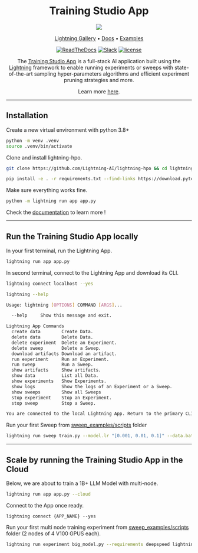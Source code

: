 <div align="center">
    <h1>
        Training Studio App
    </h1>
    <img src="https://pl-flash-data.s3.amazonaws.com/assets_lightning/lightning_hpo_logo.png">

<div align="center">

<p align="center">
  <a href="https://www.lightning.ai/">Lightning Gallery</a> •
  <a href="https://lightning-ai.github.io/lightning-hpo">Docs</a> •
  <a href="https://github.com/Lightning-AI/lightning-hpo/tree/master/examples">Examples</a>
</p>

[![ReadTheDocs](https://readthedocs.org/projects/pytorch-lightning/badge/?version=stable)](https://lightning-ai.github.io/lightning-hpo)
[![Slack](https://img.shields.io/badge/slack-chat-green.svg?logo=slack)](https://www.pytorchlightning.ai/community)
[![license](https://img.shields.io/badge/License-Apache%202.0-blue.svg)](https://github.com/Lightning-AI/lightning/blob/master/LICENSE)
</div>

The [Training Studio App](https://lightning-ai.github.io/lightning-hpo/training_studio.html) is a full-stack AI application built using the [Lightning](https://lightning.ai/lightning-docs/) framework to enable running experiments or sweeps with state-of-the-art sampling hyper-parameters algorithms and efficient experiment pruning strategies and more.

Learn more [here](https://github.com/Lightning-AI/lightning-hpo#the-training-studio-app).

</div>

______________________________________________________________________

## Installation

Create a new virtual environment with python 3.8+

```bash
python -m venv .venv
source .venv/bin/activate
```

Clone and install lightning-hpo.

```bash
git clone https://github.com/Lightning-AI/lightning-hpo && cd lightning-hpo

pip install -e . -r requirements.txt --find-links https://download.pytorch.org/whl/cpu/torch_stable.html --pre
```

Make sure everything works fine.

```bash
python -m lightning run app app.py
```

Check the [documentation](https://lightning-ai.github.io/lightning-hpo) to learn more !

______________________________________________________________________

## Run the Training Studio App locally

In your first terminal, run the Lightning App.

```bash
lightning run app app.py
```

In second terminal, connect to the Lightning App and download its CLI.

```bash
lightning connect localhost --yes
```

```bash
lightning --help

Usage: lightning [OPTIONS] COMMAND [ARGS]...

  --help     Show this message and exit.

Lightning App Commands
  create data        Create Data.
  delete data        Delete Data.
  delete experiment  Delete an Experiment.
  delete sweep       Delete a Sweep.
  download artifacts Download an artifact.
  run experiment     Run an Experiment.
  run sweep          Run a Sweep.
  show artifacts     Show artifacts.
  show data          List all Data.
  show experiments   Show Experiments.
  show logs          Show the logs of an Experiment or a Sweep.
  show sweeps        Show all Sweeps
  stop experiment    Stop an Experiment.
  stop sweep         Stop a Sweep.

You are connected to the local Lightning App. Return to the primary CLI with `lightning disconnect`.
```

Run your first Sweep from [sweep_examples/scripts](./sweep_examples/scripts) folder

```bash
lightning run sweep train.py --model.lr "[0.001, 0.01, 0.1]" --data.batch "[32, 64]" --algorithm="grid_search" --requirements 'jsonargparse[signatures]>=4.15.2'
```

______________________________________________________________________

## Scale by running the Training Studio App in the Cloud

Below, we are about to train a 1B+ LLM Model with multi-node.

```bash
lightning run app app.py --cloud
```

Connect to the App once ready.

```
lightning connect {APP_NAME} --yes
```

Run your first  multi node training experiment from [sweep_examples/scripts](./sweep_examples/scripts) folder (2 nodes of 4 V100 GPUS each).

```bash
lightning run experiment big_model.py --requirements deepspeed lightning-transformers==0.2.5 --num_nodes=2 --cloud_compute=gpu-fast-multi --disk_size=80
```
